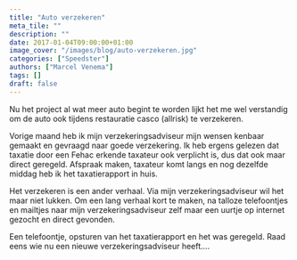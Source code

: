 ```yaml
---
title: "Auto verzekeren"
meta_tile: ""
description: ""
date: 2017-01-04T09:00:00+01:00
image_cover: "/images/blog/auto-verzekeren.jpg"
categories: ["Speedster"]
authors: ["Marcel Venema"] 
tags: []
draft: false
---
```


Nu het project al wat meer auto begint te worden lijkt het me wel verstandig om de auto ook tijdens restauratie casco (allrisk) te verzekeren. 

Vorige maand heb ik mijn verzekeringsadviseur mijn wensen kenbaar gemaakt en gevraagd naar goede verzekering. Ik heb ergens gelezen dat taxatie door een Fehac erkende taxateur ook verplicht is, dus dat ook maar direct geregeld. Afspraak maken, taxateur komt langs en nog dezelfde middag heb ik het taxatierapport in huis.

Het verzekeren is een ander verhaal. Via mijn verzekeringsadviseur wil het maar niet lukken. Om een lang verhaal kort te maken, na talloze telefoontjes en mailtjes naar mijn verzekeringsadviseur zelf maar een uurtje op internet gezocht en direct gevonden.

Een telefoontje, opsturen van het taxatierapport en het was geregeld. Raad eens wie nu een nieuwe verzekeringsadviseur heeft....

&nbsp;
